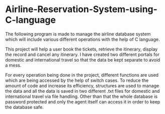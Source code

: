 # Airline-Reservation-System-using-C-language
The following program is made to manage the airline database system which will include various different operations with the help of C language. 

This project will help a user book the tickets, retrieve the itinerary, display the record and cancel any itinerary. I have created two different portals for domestic and international travel so that the data be kept separate to avoid a mess.

For every operation being done in the project, different functions are used which are being accessed by the help of switch cases. To reduce the amount of code and increase its efficiency, structures are used to manage the data and all the data is saved in two different .txt files for domestic and international travel via file handling. Other than that the whole database is password protected and only the agent itself can access it in order to keep the database safe.
